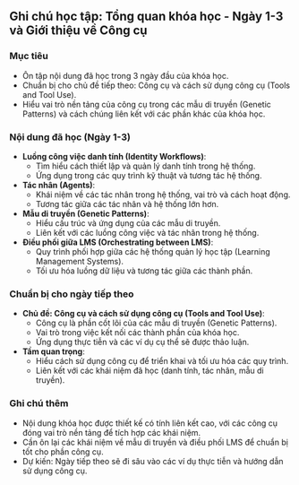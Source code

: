 ## Ghi chú học tập: Tổng quan khóa học - Ngày 1-3 và Giới thiệu về Công cụ

### Mục tiêu
- Ôn tập nội dung đã học trong 3 ngày đầu của khóa học.
- Chuẩn bị cho chủ đề tiếp theo: Công cụ và cách sử dụng công cụ (Tools and Tool Use).
- Hiểu vai trò nền tảng của công cụ trong các mẫu di truyền (Genetic Patterns) và cách chúng liên kết với các phần khác của khóa học.

### Nội dung đã học (Ngày 1-3)
- **Luồng công việc danh tính (Identity Workflows)**:
  - Tìm hiểu cách thiết lập và quản lý danh tính trong hệ thống.
  - Ứng dụng trong các quy trình kỹ thuật và tương tác hệ thống.
- **Tác nhân (Agents)**:
  - Khái niệm về các tác nhân trong hệ thống, vai trò và cách hoạt động.
  - Tương tác giữa các tác nhân và hệ thống lớn hơn.
- **Mẫu di truyền (Genetic Patterns)**:
  - Hiểu cấu trúc và ứng dụng của các mẫu di truyền.
  - Liên kết với các luồng công việc và tác nhân trong hệ thống.
- **Điều phối giữa LMS (Orchestrating between LMS)**:
  - Quy trình phối hợp giữa các hệ thống quản lý học tập (Learning Management Systems).
  - Tối ưu hóa luồng dữ liệu và tương tác giữa các thành phần.

### Chuẩn bị cho ngày tiếp theo
- **Chủ đề: Công cụ và cách sử dụng công cụ (Tools and Tool Use)**:
  - Công cụ là phần cốt lõi của các mẫu di truyền (Genetic Patterns).
  - Vai trò trong việc kết nối các thành phần của khóa học.
  - Ứng dụng thực tiễn và các ví dụ cụ thể sẽ được thảo luận.
- **Tầm quan trọng**:
  - Hiểu cách sử dụng công cụ để triển khai và tối ưu hóa các quy trình.
  - Liên kết với các khái niệm đã học (danh tính, tác nhân, mẫu di truyền).

### Ghi chú thêm
- Nội dung khóa học được thiết kế có tính liên kết cao, với các công cụ đóng vai trò nền tảng để tích hợp các khái niệm.
- Cần ôn lại các khái niệm về mẫu di truyền và điều phối LMS để chuẩn bị tốt cho phần công cụ.
- Dự kiến: Ngày tiếp theo sẽ đi sâu vào các ví dụ thực tiễn và hướng dẫn sử dụng công cụ.